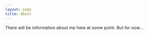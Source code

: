 ```yaml
---
layout: page
title: About
---
```


There will be information about me here at some point. But for now...
